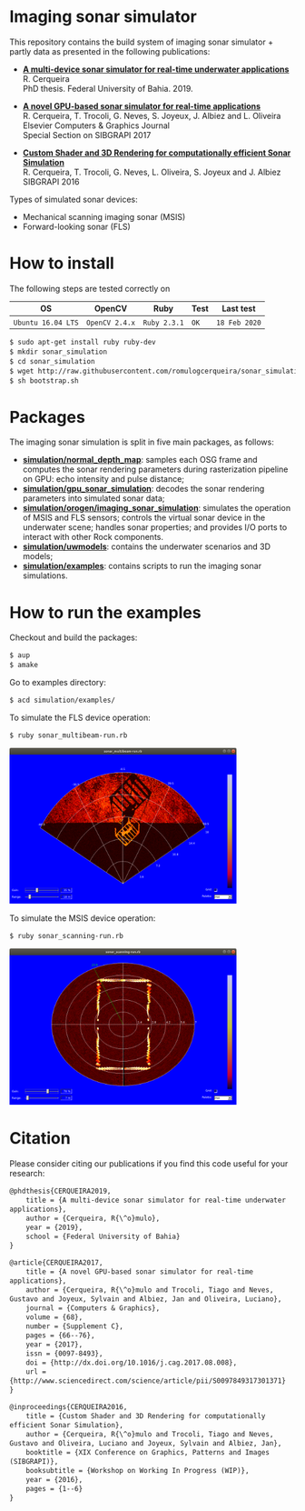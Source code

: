 Imaging sonar simulator
==========================

This repository contains the build system of imaging sonar simulator + partly data as presented in the following publications:

- **[A multi-device sonar simulator for real-time underwater applications](http://ivisionlab.ufba.br/doc/thesis/2019/PhD_Thesis_romulo_final.pdf)** <br>
R. Cerqueira<br>
PhD thesis. Federal University of Bahia. 2019. <br>

- **[A novel GPU-based sonar simulator for real-time applications](http://www.sciencedirect.com/science/article/pii/S0097849317301371)** <br>
R. Cerqueira, T. Trocoli, G. Neves, S. Joyeux, J. Albiez and L. Oliveira <br>
Elsevier Computers & Graphics Journal<br>
Special Section on SIBGRAPI 2017 <br>

- **[Custom Shader and 3D Rendering for computationally efficient Sonar Simulation](http://sibgrapi.sid.inpe.br/col/sid.inpe.br/sibgrapi/2016/08.09.11.51/doc/sibgrapi16.pdf)** <br>
R. Cerqueira, T. Trocoli, G. Neves, L. Oliveira, S. Joyeux and J. Albiez <br>
SIBGRAPI 2016 <br>

Types of simulated sonar devices:
- Mechanical scanning imaging sonar (MSIS)
- Forward-looking sonar (FLS)

How to install
==========================

The following steps are tested correctly on

| OS                 | OpenCV            | Ruby          | Test  | Last test       |
|--------------------|-------------------|---------------|-------|-----------------|
| `Ubuntu 16.04 LTS` | `OpenCV 2.4.x`    | `Ruby 2.3.1`  | `OK`  | `18 Feb 2020`   |

```sh
$ sudo apt-get install ruby ruby-dev
$ mkdir sonar_simulation
$ cd sonar_simulation
$ wget http://raw.githubusercontent.com/romulogcerqueira/sonar_simulation/master/bootstrap.sh
$ sh bootstrap.sh
```

Packages
==========================
The imaging sonar simulation is split in five main packages, as follows:
* [**simulation/normal_depth_map**](http://github.com/Brazilian-Institute-of-Robotics/simulation-normal_depth_map): samples each OSG frame and computes the sonar rendering parameters during rasterization pipeline on GPU: echo intensity and pulse distance;
* [**simulation/gpu_sonar_simulation**](http://github.com/Brazilian-Institute-of-Robotics/simulation-gpu_sonar_simulation): decodes the sonar rendering parameters into simulated sonar data;
* [**simulation/orogen/imaging_sonar_simulation**](http://github.com/Brazilian-Institute-of-Robotics/simulation-orogen-imaging_sonar_simulation): simulates the operation of MSIS and FLS sensors; controls the virtual sonar device in the underwater scene; handles sonar properties; and provides I/O ports to interact with other Rock components.
* [**simulation/uwmodels**](http://github.com/romulogcerqueira/simulation-uwmodels): contains the underwater scenarios and 3D models;
* [**simulation/examples**](https://github.com/romulogcerqueira/simulation-examples): contains scripts to run the imaging sonar simulations.

How to run the examples
==========================
Checkout and build the packages:
```sh
$ aup
$ amake
```
Go to examples directory:

```sh
$ acd simulation/examples/
```

To simulate the FLS device operation:
```sh
$ ruby sonar_multibeam-run.rb
```
<img src="./assets/sample_fls.png" width="400">

To simulate the MSIS device operation:
```sh
$ ruby sonar_scanning-run.rb
```
<img src="./assets/sample_msis.png" width="400">

Citation
==========================
Please consider citing our publications if you find this code useful for your research:
```
@phdthesis{CERQUEIRA2019,
    title = {A multi-device sonar simulator for real-time underwater applications},
    author = {Cerqueira, R{\^o}mulo},
    year = {2019},
    school = {Federal University of Bahia}
}
```

```
@article{CERQUEIRA2017,
    title = {A novel GPU-based sonar simulator for real-time applications},
    author = {Cerqueira, R{\^o}mulo and Trocoli, Tiago and Neves, Gustavo and Joyeux, Sylvain and Albiez, Jan and Oliveira, Luciano},
    journal = {Computers & Graphics},
    volume = {68},
    number = {Supplement C},
    pages = {66--76},
    year = {2017},
    issn = {0097-8493},
    doi = {http://dx.doi.org/10.1016/j.cag.2017.08.008},
    url = {http://www.sciencedirect.com/science/article/pii/S0097849317301371}
}
```
```
@inproceedings{CERQUEIRA2016,
	title = {Custom Shader and 3D Rendering for computationally efficient Sonar Simulation},
	author = {Cerqueira, R{\^o}mulo and Trocoli, Tiago and Neves, Gustavo and Oliveira, Luciano and Joyeux, Sylvain and Albiez, Jan},
	booktitle = {XIX Conference on Graphics, Patterns and Images (SIBGRAPI)},
	booksubtitle = {Workshop on Working In Progress (WIP)},
	year = {2016},
	pages = {1--6}
}
```
